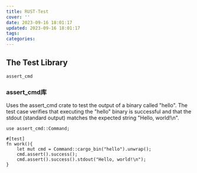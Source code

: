 ```yaml
---
title: RUST-Test
cover: ''
date: 2023-09-16 18:01:17
updated: 2023-09-16 18:01:17
tags:
categories:
---
```



## The Test Library

```
assert_cmd 
```


### assert_cmd库
Uses the assert_cmd crate to test the output of a binary called "hello". The test case verifies that executing the "hello" binary is successful and that the stdout (standard output) matches the expected string "Hello, world!\n".
```
use assert_cmd::Command;

#[test]
fn work(){
    let mut cmd = Command::cargo_bin("hello").unwrap();
    cmd.assert().success();
    cmd.assert().success().stdout("Hello, world!\n");
}
```